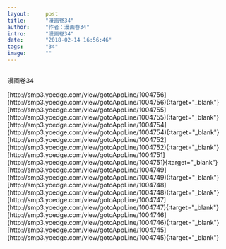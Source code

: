 ```yaml
---
layout:     post
title:      "漫画卷34"
author:     "作者：漫画卷34"
intro:      "漫画卷34"
date:       "2018-02-14 16:56:46"
tags:       "34"
image:      ""
---
```

<div style="text-align: center">
<p><img src=""/></p>
</div>
<p class="post-meta">
<span>漫画卷34</span>
</p>
[http://smp3.yoedge.com/view/gotoAppLine/1004756](http://smp3.yoedge.com/view/gotoAppLine/1004756){:target="_blank"}
[http://smp3.yoedge.com/view/gotoAppLine/1004755](http://smp3.yoedge.com/view/gotoAppLine/1004755){:target="_blank"}
[http://smp3.yoedge.com/view/gotoAppLine/1004754](http://smp3.yoedge.com/view/gotoAppLine/1004754){:target="_blank"}
[http://smp3.yoedge.com/view/gotoAppLine/1004752](http://smp3.yoedge.com/view/gotoAppLine/1004752){:target="_blank"}
[http://smp3.yoedge.com/view/gotoAppLine/1004751](http://smp3.yoedge.com/view/gotoAppLine/1004751){:target="_blank"}
[http://smp3.yoedge.com/view/gotoAppLine/1004749](http://smp3.yoedge.com/view/gotoAppLine/1004749){:target="_blank"}
[http://smp3.yoedge.com/view/gotoAppLine/1004748](http://smp3.yoedge.com/view/gotoAppLine/1004748){:target="_blank"}
[http://smp3.yoedge.com/view/gotoAppLine/1004747](http://smp3.yoedge.com/view/gotoAppLine/1004747){:target="_blank"}
[http://smp3.yoedge.com/view/gotoAppLine/1004746](http://smp3.yoedge.com/view/gotoAppLine/1004746){:target="_blank"}
[http://smp3.yoedge.com/view/gotoAppLine/1004745](http://smp3.yoedge.com/view/gotoAppLine/1004745){:target="_blank"}


